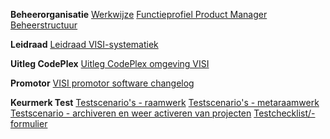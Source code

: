 **Beheerorganisatie**
[Werkwijze](Werkwijze)
[Functieprofiel Product Manager](Functieprofiel-Product-Manager)
[Beheerstructuur](Beheerstructuur)

**Leidraad**
[Leidraad VISI-systematiek](Leidraad-VISI-systematiek)

**Uitleg CodePlex**
[Uitleg CodePlex omgeving VISI](Uitleg-CodePlex-omgeving-VISI)

**Promotor**
[VISI promotor software changelog](VISI-promotor-software-changelog)

**Keurmerk Test**
[Testscenario's - raamwerk](Testscenario's)
[Testscenario's - metaraamwerk](Testscenario's---metaraamwerk)
[Testscenario - archiveren en weer activeren van projecten](Testscenario---archiveren-en-weer-activeren-van-projecten)
[Testchecklist/-formulier](VISI-Keurmerk-Test)
